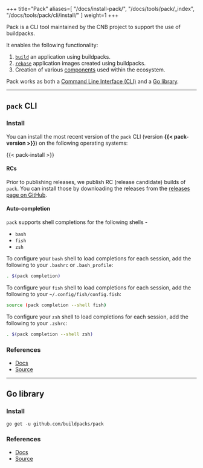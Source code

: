 
+++
title="Pack"
aliases=[
  "/docs/install-pack/",
  "/docs/tools/pack/_index",
  "/docs/tools/pack/cli/install/"
]
weight=1
+++

Pack is a CLI tool maintained by the CNB project to support the use of buildpacks.

<!--more-->

It enables the following functionality:

1. [`build`][build] an application using buildpacks.
1. [`rebase`][rebase] application images created using buildpacks.
1. Creation of various [components][components] used within the ecosystem.

Pack works as both a [Command Line Interface (CLI)](#pack-cli) and a [Go library](#go-library).

---

## `pack` CLI

### Install

You can install the most recent version of the `pack` CLI (version **{{< pack-version >}}**) on the following operating systems:

{{< pack-install >}}

#### RCs
Prior to publishing releases, we publish RC (release candidate) builds of `pack`. You can install those by downloading the releases from the [releases page on GitHub][github-releases].

#### Auto-completion

`pack` supports shell completions for the following shells -

* `bash`
* `fish`
* `zsh`

To configure your `bash` shell to load completions for each session, add the following to your `.bashrc` or `.bash_profile`:

```bash
. $(pack completion)
```

To configure your `fish` shell to load completions for each session, add the following to your `~/.config/fish/config.fish`:

```bash
source (pack completion --shell fish)
```

To configure your `zsh` shell to load completions for each session, add the following to your `.zshrc`:

```bash
. $(pack completion --shell zsh)
```

### References

- [Docs](/docs/for-platform-operators/how-to/integrate-ci/pack/cli/pack/)
- [Source](https://github.com/buildpacks/pack/)

---

## Go library

### Install

```shell
go get -u github.com/buildpacks/pack    
```

### References

- [Docs](https://pkg.go.dev/github.com/buildpacks/pack)
- [Source](https://github.com/buildpacks/pack/)

[build]: /docs/for-app-developers/concepts/build/
[rebase]: /docs/for-app-developers/concepts/rebase/
[components]: /docs/for-platform-operators/concepts/
[github-releases]: https://github.com/buildpacks/pack/releases
